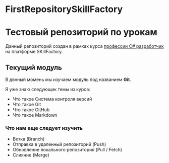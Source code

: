 # FirstRepositorySkillFactory
# Тестовый репозиторий по урокам
Данный репозиторий создан в рамках курса [профессии C# разработчик](https://skillfactory.ru/csharp) на платформе SKillFactory.
## Текущий модуль
В двнный момень мы изучаем модуль под названием **Git**.

Я уже знаю следующик темы из курса:
* Что такое Система контроля версий 
* Что такое Git
* Что такое GitHub
* Что такое Markdown

### Что нам еще следует изучить
* Ветка (Branch)
* Отправка в удаленный репозиторий (Push)
* Обновление локального репозитория (Pull / Fetch)
* Слияние (Merge)

